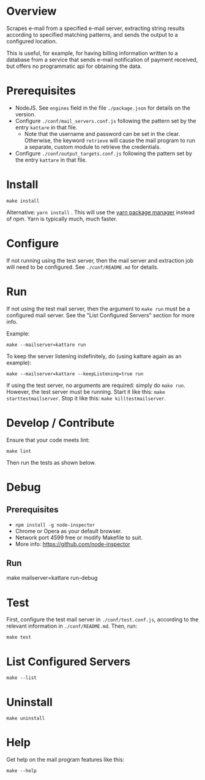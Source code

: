 # Overview

Scrapes e-mail from a specified e-mail server, extracting string results according to specified matching patterns, and sends the output to a configured location.

This is useful, for example, for having billing information written to a database from a service that sends e-mail notification of payment received, but offers no programmatic api for obtaining the data.

# Prerequisites

  * NodeJS.  See `engines` field in the file `./package.json` for details on the version.
  * Configure `./conf/mail_servers.conf.js` following the pattern set by the entry `kattare` in that file.
    * Note that the username and password can be set in the clear.  Otherwise, the keyword `retrieve` will cause the mail
    program to run a separate, custom module to retrieve the credentials.
  * Configure `./conf/output_targets.conf.js` following the pattern set by the entry `kattare` in that file.


# Install

`make install`

Alternative: `yarn install` .  This will use the [yarn package manager](https://yarnpkg.com) instead of npm.  Yarn is typically much, much faster.

# Configure

If not running using the test server, then the mail server and extraction job will need to be configured.  See `./conf/README.md` for details.

# Run

If not using the test mail server, then the argument to `make run` must be a configured mail server.  See the "List Configured Servers" section for more info.

Example:

```
make --mailserver=kattare run
```

To keep the server listening indefinitely, do (using kattare again as an example):

```
make --mailserver=kattare --keepListening=true run
```

If using the test server, no arguments are required: simply do `make run`.  However, the test server must be running.  Start it like this: `make starttestmailserver`.  Stop it like this: `make killtestmailserver`.

# Develop / Contribute

Ensure that your code meets lint:

`make lint`

Then run the tests as shown below.

# Debug

## Prerequisites

  * `npm install -g node-inspector`
  * Chrome or Opera as your default browser.
  * Network port 4599 free or modify Makefile to suit.
  * More info: https://github.com/node-inspector

## Run

make mailserver=kattare run-debug

# Test

First, configure the test mail server in `./conf/test.conf.js`, according to the relevant information in `./conf/README.md`.  Then, run:

`make test`

# List Configured Servers

`make --list`

# Uninstall

`make uninstall`

# Help

Get help on the mail program features like this:

```
make --help
```